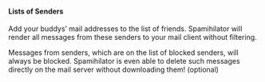 #### Lists of Senders

Add your buddys’ mail addresses to the list of friends. Spamihilator will
render all messages from these senders to your mail client without filtering.

Messages from senders, which are on the list of blocked senders, will
always be blocked. Spamihilator is even able to delete such messages directly on
the mail server without downloading them! <span class="optional">(optional)</span>
